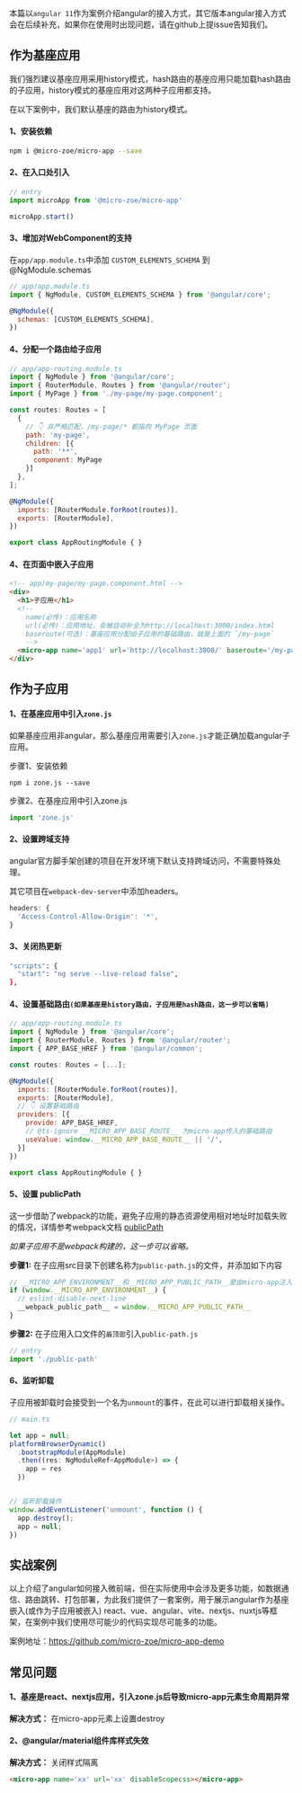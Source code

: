 本篇以`angular 11`作为案例介绍angular的接入方式，其它版本angular接入方式会在后续补充，如果你在使用时出现问题，请在github上提issue告知我们。

## 作为基座应用
我们强烈建议基座应用采用history模式，hash路由的基座应用只能加载hash路由的子应用，history模式的基座应用对这两种子应用都支持。

在以下案例中，我们默认基座的路由为history模式。

#### 1、安装依赖
```bash
npm i @micro-zoe/micro-app --save
```

#### 2、在入口处引入
```js
// entry
import microApp from '@micro-zoe/micro-app'

microApp.start()
```

#### 3、增加对WebComponent的支持

在`app/app.module.ts`中添加 `CUSTOM_ELEMENTS_SCHEMA` 到 @NgModule.schemas
```js
// app/app.module.ts
import { NgModule, CUSTOM_ELEMENTS_SCHEMA } from '@angular/core';

@NgModule({
  schemas: [CUSTOM_ELEMENTS_SCHEMA],
})
```

#### 4、分配一个路由给子应用

```js
// app/app-routing.module.ts
import { NgModule } from '@angular/core';
import { RouterModule, Routes } from '@angular/router';
import { MyPage } from './my-page/my-page.component';

const routes: Routes = [
  {
    // 👇 非严格匹配，/my-page/* 都指向 MyPage 页面
    path: 'my-page',
    children: [{
      path: '**',
      component: MyPage
    }]
  },
];

@NgModule({
  imports: [RouterModule.forRoot(routes)],
  exports: [RouterModule],
})

export class AppRoutingModule { }
```

#### 4、在页面中嵌入子应用

```html
<!-- app/my-page/my-page.component.html -->
<div>
  <h1>子应用</h1>
  <!-- 
    name(必传)：应用名称
    url(必传)：应用地址，会被自动补全为http://localhost:3000/index.html
    baseroute(可选)：基座应用分配给子应用的基础路由，就是上面的 `/my-page`
    -->
  <micro-app name='app1' url='http://localhost:3000/' baseroute='/my-page'></micro-app>
</div>
```

## 作为子应用

#### 1、在基座应用中引入`zone.js`
如果基座应用非angular，那么基座应用需要引入`zone.js`才能正确加载angular子应用。

步骤1、安装依赖
```
npm i zone.js --save
```

步骤2、在基座应用中引入zone.js
```js
import 'zone.js'
```

#### 2、设置跨域支持
angular官方脚手架创建的项目在开发环境下默认支持跨域访问，不需要特殊处理。

其它项目在`webpack-dev-server`中添加headers。

```js
headers: {
  'Access-Control-Allow-Origin': '*',
}
```

#### 3、关闭热更新
```bash
"scripts": {
  "start": "ng serve --live-reload false",
},
```

#### 4、设置基础路由`(如果基座是history路由，子应用是hash路由，这一步可以省略)`

```js
// app/app-routing.module.ts
import { NgModule } from '@angular/core';
import { RouterModule, Routes } from '@angular/router';
import { APP_BASE_HREF } from '@angular/common';

const routes: Routes = [...];

@NgModule({
  imports: [RouterModule.forRoot(routes)],
  exports: [RouterModule],
  // 👇 设置基础路由
  providers: [{
    provide: APP_BASE_HREF,
    // @ts-ignore __MICRO_APP_BASE_ROUTE__ 为micro-app传入的基础路由
    useValue: window.__MICRO_APP_BASE_ROUTE__ || '/',
  }]
})

export class AppRoutingModule { }
```

#### 5、设置 publicPath

这一步借助了webpack的功能，避免子应用的静态资源使用相对地址时加载失败的情况，详情参考webpack文档 [publicPath](https://webpack.docschina.org/guides/public-path/#on-the-fly)

*如果子应用不是webpack构建的，这一步可以省略。*

**步骤1:** 在子应用src目录下创建名称为`public-path.js`的文件，并添加如下内容
```js
// __MICRO_APP_ENVIRONMENT__和__MICRO_APP_PUBLIC_PATH__是由micro-app注入的全局变量
if (window.__MICRO_APP_ENVIRONMENT__) {
  // eslint-disable-next-line
  __webpack_public_path__ = window.__MICRO_APP_PUBLIC_PATH__
}
```

**步骤2:** 在子应用入口文件的`最顶部`引入`public-path.js`
```js
// entry
import './public-path'
```

#### 6、监听卸载
子应用被卸载时会接受到一个名为`unmount`的事件，在此可以进行卸载相关操作。

```js
// main.ts

let app = null;
platformBrowserDynamic()
  .bootstrapModule(AppModule)
  .then((res: NgModuleRef<AppModule>) => {
    app = res
  })


// 监听卸载操作
window.addEventListener('unmount', function () {
  app.destroy();
  app = null;
})
```


## 实战案例
以上介绍了angular如何接入微前端，但在实际使用中会涉及更多功能，如数据通信、路由跳转、打包部署，为此我们提供了一套案例，用于展示angular作为基座嵌入(或作为子应用被嵌入) react、vue、angular、vite、nextjs、nuxtjs等框架，在案例中我们使用尽可能少的代码实现尽可能多的功能。

案例地址：https://github.com/micro-zoe/micro-app-demo

## 常见问题
#### 1、基座是react、nextjs应用，引入zone.js后导致micro-app元素生命周期异常
**解决方式：** 在micro-app元素上设置destroy

#### 2、@angular/material组件库样式失效
**解决方式：** 关闭样式隔离
```html
<micro-app name='xx' url='xx' disableScopecss></micro-app>
```
